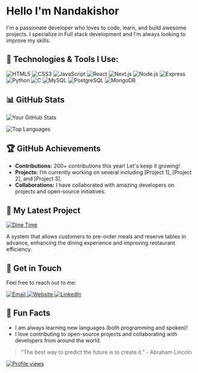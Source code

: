 # Hello I'm Nandakishor 

I'm a passionate developer who loves to code, learn, and build awesome projects. I specialize in Full stack development and I'm always looking to improve my skills.

## 🔧 Technologies & Tools I Use:

![HTML5](https://img.shields.io/badge/-HTML5-FF6A00?style=flat&logo=html5&logoColor=white)
![CSS3](https://img.shields.io/badge/-CSS3-1572B6?style=flat&logo=css3&logoColor=white)
![JavaScript](https://img.shields.io/badge/-JavaScript-F7DF1E?style=flat&logo=javascript&logoColor=black)
![React](https://img.shields.io/badge/-React-61DAFB?style=flat&logo=react&logoColor=black)
![Next.js](https://img.shields.io/badge/-Next.js-000000?style=flat&logo=next.js&logoColor=white)
![Node.js](https://img.shields.io/badge/-Node.js-339933?style=flat&logo=node.js&logoColor=white)
![Express](https://img.shields.io/badge/-Express-000000?style=flat&logo=express&logoColor=white)
![Python](https://img.shields.io/badge/-Python-3776AB?style=flat&logo=python&logoColor=white)
![C](https://img.shields.io/badge/-C-A8B9CC?style=flat&logo=c&logoColor=black)
![MySQL](https://img.shields.io/badge/-MySQL-4479A1?style=flat&logo=mysql&logoColor=white)
![PostgreSQL](https://img.shields.io/badge/-PostgreSQL-336791?style=flat&logo=postgresql&logoColor=white)
![MongoDB](https://img.shields.io/badge/-MongoDB-47A248?style=flat&logo=mongodb&logoColor=white)

## 📊 GitHub Stats

![Your GitHub Stats](https://github-readme-stats.vercel.app/api?username=SilentCodeSage&show_icons=true&hide_title=true&count_private=true&hide=prs&theme=radical)

![Top Languages](https://github-readme-stats.vercel.app/api/top-langs/?username=SilentCodeSage&layout=compact&theme=radical)

## 🏆 GitHub Achievements

-  **Contributions:** 200+ contributions this year! Let's keep it growing! 
-  **Projects:** I’m currently working on several including [Project 1], [Project 2], and [Project 3].
-  **Collaborations:** I have collaborated with amazing developers on projects and open-source initiatives.

## 🚀 My Latest Project

[![Dine Time](https://img.shields.io/badge/Project-Dine%20Time-green?style=flat-square)](https://github.com/yourusername/dine-time)

A system that allows customers to pre-order meals and reserve tables in advance, enhancing the dining experience and improving restaurant efficiency.




## 📧 Get in Touch

Feel free to reach out to me:
<div >
  <!-- Email Icon -->
  <a href="mailto:nandunandakishor345@gmail.com" target="_blank">
    <img src="https://img.shields.io/badge/-Email-%23D44638?style=for-the-badge&logo=gmail&logoColor=white" alt="Email"/>
  </a>

  <!-- Website Icon -->
  <a href="https://silentcodesage.github.io/PersonalWebsite/" target="_blank">
    <img src="https://img.shields.io/badge/-Website-%230A74D8?style=for-the-badge&logo=google-chrome&logoColor=white" alt="Website"/>
  </a>

  <!-- LinkedIn Icon -->
  <a href="https://www.linkedin.com/in/nandakishor-a-s-3b765a23a/" target="_blank">
    <img src="https://img.shields.io/badge/-LinkedIn-%230A66C2?style=for-the-badge&logo=linkedin&logoColor=white" alt="LinkedIn"/>
  </a>
</div>




## 🎉 Fun Facts

- I am always learning new languages (both programming and spoken)!
- I love contributing to open-source projects and collaborating with developers from around the world.



> “The best way to predict the future is to create it.” - Abraham Lincoln

[![Profile views](https://komarev.com/ghpvc/?username=SilentCodeSage)](https://github.com/SilentCodeSage)
